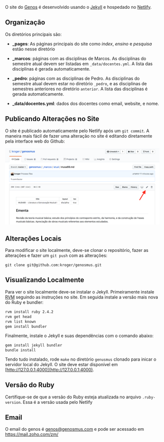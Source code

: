 O site do [Genos](https://genosmus.com/) é desenvolvido usando o [Jekyll](https://jekyllrb.com)
e hospedado no [Netlify](https://app.netlify.com).

## Organização

Os diretórios principais são:

- **_pages**: As páginas principais do site como *index*, *ensino* e *pesquisa* estão nesse diretório

- **_marcos**: páginas com as disciplinas de Marcos.
  As disciplinas do semestre atual devem ser listadas em `_data/docentes.yml`.
  A lista das disciplinas é gerada automaticamente.

- **_pedro**: páginas com as disciplinas de Pedro.
  As disciplinas do semestre atual devem estar no diretório `_pedro`,
  e as disciplinas de semestres anteriores no diretório `anterior`.
  A lista das disciplinas é gerada automaticamente.

- **_data/docentes.yml**: dados dos docentes como email, website, e nome.

## Publicando Alterações no Site

O site é publicado automaticamente pelo Netlify após um `git commit`.
A maneira mais fácil de fazer uma alteração no site é editando diretamente
pela interface web do Github:

![](img/editar.png)

## Alterações Locais

Para modificar o site localmente, deve-se clonar o repositório, fazer as alterações
e fazer um `git push` com as alterações:

	git clone git@github.com:kroger/genosmus.git
   
## Visualizando Localmente

Para ver o site localmente deve-se instalar o Jekyll. Primeiramente instale 
[RVM](https://rvm.io) seguindo as instruções no site. Em seguida instale
a versão mais nova do Ruby e bundler:

	rvm install ruby 2.4.2
	rvm get head
	rvm list known
	gem install bundler


Finalmente, instale o Jekyll e suas dependências com o comando abaixo:

	gem install jekyll bundler
	bundle install

Tendo tudo instalado, rode `make` no diretório `genusmus` clonado
para inicar o servidor local do Jekyll. O site deve
estar disponível em [http://127.0.0.1:4000](http://127.0.0.1:4000).


## Versão do Ruby

Certifique-se de que a versão do Ruby esteja atualizada no arquivo
`.ruby-version`. Essa é a versão usada pelo Netlify

## Email

O email do genos é genos@genosmus.com e pode ser acessado em https://mail.zoho.com/zm/
